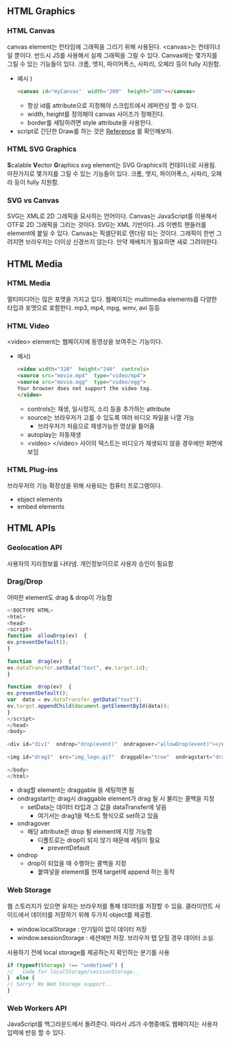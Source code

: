 ## HTML Graphics
### HTML Canvas
canvas element는 런타임에 그래픽을 그리기 위해 사용된다. \<canvas>는 컨테이너일 뿐이다. 반드시 JS를 사용해서 실제 그래픽을 그릴 수 있다. Canvas에는 몇가지를 그릴 수 있는 기능들이 있다. 
크롬, 엣지, 파이어폭스, 사파리, 오페라 등이 fully 지원함.
- 예시 )
	```html
	<canvas id="myCanvas"  width="200"  height="100"></canvas>
	```
	-	항상 id를 attribute으로 지정해야 스크립트에서 레퍼런싱 할 수 있다. 
	-	width, height를 정의해야 canvas 사이즈가 정해진다. 
	-	border를 세팅하려면 style attribute을 사용한다. 
-	script로 간단한 Draw를 하는 것은 [Reference](https://www.w3schools.com/html/html5_canvas.asp) 를 확인해보자. 

### HTML SVG Graphics
**S**calable **V**ector **G**raphics
svg element는 SVG Graphics의 컨테이너로 사용됨. 마찬가지로 몇가지를 그릴 수 있는 기능들이 있다. 
크롬, 엣지, 파이어폭스, 사파리, 오페라 등이 fully 지원함.

### SVG vs Canvas
SVG는 XML로 2D 그래픽을 묘사하는 언어이다. Canvas는 JavaScript를 이용해서 OTF로 2D 그래픽을 그리는 것이다. 
SVG는 XML 기반이다. JS 이벤트 핸들러를 element에 붙일 수 있다. 
Canvas는 픽셀단위로 렌더링 되는 것이다. 그래픽이 한번 그려지면 브라우저는 더이상 신경쓰지 않는다. 만약 재배치가 필요하면 새로 그려야한다. 

## HTML Media
### HTML Media
멀티미디어는 많은 포맷을 가지고 있다. 웹페이지는 multimedia elements를 다양한 타입과 포맷으로 포함한다. mp3, mp4, mpg, wmv, avi 등등
### HTML Video
\<video> element는 웹페이지에 동영상을 보여주는 기능이다. 
- 예시)
	```html
	<video width="320"  height="240"  controls>  
	<source src="movie.mp4"  type="video/mp4">  
	<source src="movie.ogg"  type="video/ogg">  
	Your browser does not support the video tag.  
	</video>
	```
	- controls는 재생, 일시정지, 소리 등을 추가하는 attribute
	- source는 브라우저가 고를 수 있도록 여러 비디오 파일을 나열 가능
		- 브라우저가 처음으로 재생가능한 영상을 틀어줌
	- autoplay는 자동재생
	- \<video> \</video> 사이의 텍스트는 비디오가 재생되지 않을 경우에만 화면에 보임
### HTML Plug-ins
브라우저의 기능 확장성을 위해 사용되는 컴퓨터 프로그램이다.
- ebject elements
- embed elements


## HTML APIs
### Geolocation API
사용자의 지리정보를 나타냄. 개인정보이므로 사용자 승인이 필요함
### Drag/Drop
어떠한 element도 drag & drop이 가능함 
```javascript
<!DOCTYPE HTML>  
<html>  
<head>  
<script>  
function  allowDrop(ev)  {  
ev.preventDefault();  
}  
  
function  drag(ev)  {  
ev.dataTransfer.setData("text", ev.target.id);  
}  
  
function  drop(ev)  {  
ev.preventDefault();  
var  data = ev.dataTransfer.getData("text");  
ev.target.appendChild(document.getElementById(data));  
}  
</script>  
</head>  
<body>  
  
<div id="div1"  ondrop="drop(event)"  ondragover="allowDrop(event)"></div>  
  
<img id="drag1"  src="img_logo.gif"  draggable="true"  ondragstart="drag(event)"  width="336"  height="69">  
  
</body>  
</html>
```
- drag할 element는 draggable 을 세팅하면 됨 
- ondragstart는 drag시 draggable element가 drag 될 시 불리는 콜백을 지정
	- setData는 데이터 타입과 그 값을 dataTransfer에 넣음
		- 여기서는 drag1을 텍스트 형식으로 set하고 있음
- ondragover
	- 해당 attribute은 drop 될 element에 지정 가능함 
		- 디폴트로는 drop이 되지 않기 때문에 세팅이 필요
			-  preventDefault
- ondrop
	- drop이 되었을 때 수행하는 콜백을 지정 
		- 붙여넣을 element를 현재 target에 append 하는 동작

### Web Storage
웹 스토리지가 있으면 유저는 브라우저를 통해 데이터를 저장할 수 있음. 
클라이언트 사이드에서 데이터를 저장하기 위해 두가지 object를 제공함. 
- window.localStorage : 만기일이 없이 데이터 저장
- window.sessionStorage : 세션에만 저장. 브라우저 탭 닫힐 경우 데이터 소실. 

사용하기 전에 local storage를 제공하는지 확인하는 분기를 사용
```js
if (typeof(Storage) !== "undefined") {  
//  _Code for localStorage/sessionStorage._  
}  else {  
// Sorry! No Web Storage support..  
}
```

### Web Workers API
JavaScript를 백그라운드에서 돌려준다. 따라서 JS가 수행중에도 웹페이지는 사용자 입력에 반응 할 수 있다. 
